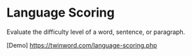 # Language Scoring
Evaluate the difficulty level of a word, sentence, or paragraph.

[Demo]
https://twinword.com/language-scoring.php
